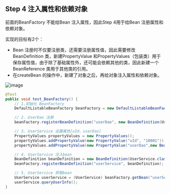 ## Step 4 注入属性和依赖对象

前面的BeanFactory 不能给Bean 注入属性，因此Step 4用于给Bean 注册属性和依赖对象。

实现的目标有2个：

*   Bean 注册时不仅要注册类，还需要注册属性值，因此需要修改BeanDefinition 类，新建PropertyValue 和PropertyValues（包装类）用于保存属性值，由于除了基础属性外，还可能会依赖其他的类，因此新建一个BeanReference 类用于其他类的引用。
*   在createBean 的操作中，新建了对象之后，再给对象注入属性和依赖对象。

![image](https://bugstack.cn/assets/images/spring/spring-5-02.png)

```java
@Test
public void test_BeanFactory() {
    // 1.初始化 BeanFactory
    DefaultListableBeanFactory beanFactory = new DefaultListableBeanFactory();  

    // 2. UserDao 注册
    beanFactory.registerBeanDefinition("userDao", new BeanDefinition(UserDao.class));   

    // 3. UserService 设置属性[uId、userDao]
    PropertyValues propertyValues = new PropertyValues();
    propertyValues.addPropertyValue(new PropertyValue("uId", "10001"));
    propertyValues.addPropertyValue(new PropertyValue("userDao",new BeanReference("userDao")));  

    // 4. UserService 注入bean
    BeanDefinition beanDefinition = new BeanDefinition(UserService.class, propertyValues);
    beanFactory.registerBeanDefinition("userService", beanDefinition);    

    // 5. UserService 获取bean
    UserService userService = (UserService) beanFactory.getBean("userService");
    userService.queryUserInfo();
}
```